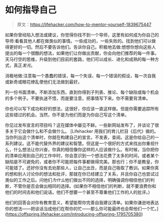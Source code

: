 # 如何指导自己

> 原文：<https://lifehacker.com/how-to-mentor-yourself-1839675447>

如果你曾经陷入想法或建议，你觉得你找不到一个导师，这里有如何成为你自己的导师:看看其他人都在做类似的事情。一些成功的，一些失败的。找到他们可以做得更好的一切。然后不要告诉他们。告诉你自己。积极地去做:想想你想向这些人提出的每一个很酷的想法，如果他们让你做出贡献，你会向他们推荐的每一件事。天马行空的思维，升级到他们目前的套路，他们可以成长、进化和成熟的每一种方式，真正*发光*。



消极地做:注意每一个愚蠢的错误，每一个失误，每一个错误的假设，每一次自我或新奇或眼花缭乱使他们无法做到最好。

列一份书面清单。不断添加东西，直到你得到子列表、推论、每个缺陷或每个机会的多个例子。不要执迷不悟，而是要注意，把事情写下来。你不需要背清单。

你也可以写下成功和好的想法，这很好，你应该一直这样做。但是你需要追踪所有这些错过的机会。当然，你不是为他们而是为你自己写这个清单。

你见过发布宣言的项目吗？这在媒体中屡见不鲜。一些新网站发布了，并谈论了很多关于它会做什么和不会做什么。 [Lifehacker 用我们的育儿栏目《后代》做的。当你列出这个清单时，你就在构建自己的宣言。不发表，查阅。这是你给自己的一系列建议。这不能代替外界的建议和智慧。但这是一个很好的方式来找出你重视什么，什么想法让你兴奋，你真的相信像你这样的人应该做什么。有时候，当你把你的清单应用到自己的工作中时，你会意识到一个想法花费了太多的时间，或者某个缺陷是不可避免的，或者你不可能把每件事都做得完美。那也行；你不是教皇，你可能错了。还好你没有去劝那些人，让自己出丑，而是自己吸取了教训。如果你真的想和别人讨论你的想法和批评，那就在你已经建立了关系，并且你自己也尝试过类似的工作之后。问他们*为什么*他们做出不同的选择，明确强调你相信他们的判断，不管你是否会做出相同的选择。(如果你不相信他们的判断，就不要浪费你和他们的时间去和他们说话。他们不想要一个甚至不尊重他们工作的人的批评。)

他们的回答会对你有教育意义，希望能帮你完善自我建议清单。如果你谦逊地表达你的想法——把谈话当成他们在帮你的忙——那么你可能最终也会帮他们一个忙。](https://offspring.lifehacker.com/introducing-offspring-1795705380)